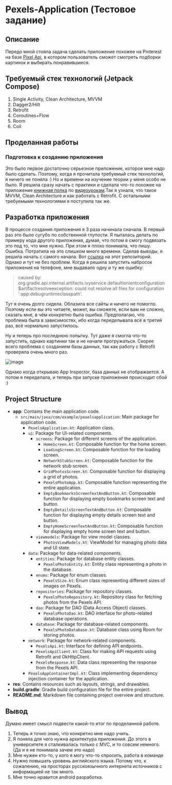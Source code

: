 ﻿# Pexels-Application (Тестовое задание)
 ## Описание
 Передо мной стояла задача сделать приложение похожее на Pinterest на базе [Pixel Api](https://www.pexels.com/api/documentation/), в котором пользователь сможет смотреть подборки картинок и выбирать понравившиеся.
 ## Требуемый стек технологий (Jetpack Compose)
1. Single Activity, Clean Architecture, MVVM
2. Dagger2/Hilt
3. Retrofit
4. Coroutines+Flow
5. Room
6. Coil
 ## Проделанная работы
 ### Подготовка к созданию приложения
Это было первое достаточно серьезное приложение, которое мне надо было сделать. Поэтому, когда я прочитала требуемый стек технологий, я ничего не поняла :) Но и времени на изучение теории у меня особо не было. Я решила сразу начать с практики и сделала что-то похожее на приложение [книжная полка](https://github.com/nafaniaa/Bookshelf) по [видеоурокам](https://www.youtube.com/watch?v=V9KaAfywQvw&t=1s).Так я узнала, что такое MVVM, Clean Architecture и как работать с Retrofit. С остальными требуемыми технологиями я поступила так же.
 ## Разработка приложения
В процессе создания приложения я 3 раза начинала сначала. В первый раз это было сугубо по собственной глупости. Я пыталась делать по примеру кода другого приложения, думая, что потом я смогу подвязать это под то, что мне нужно. При этом я плохо понимала, что пишу. Ошибка. Потратила на это слишком много времени. Сделав выводы, я решила начать с самого начала. Вот [ссылка](https://github.com/nafaniaa/PexelsApp) на этот репозиторий. Однако и тут не без проблем. Когда я решила запустить набросок приложения на телефоне, мне выдавало одну и ту же ошибку:
 > caused by: org.gradle.api.internal.artifacts.ivyservice.defaultlenientconfiguration$artifactresolveexception: could not resolve all files for configuration ':app:debugruntimeclasspath'.

Тут я очень долго сидела. Облазила все сайты и ничего не помогло. Поэтому если вы это читаете, может, вы сможете, если вам не сложно, сказать мне, в чём конкретно была ошибка. Предполагаю, что проблема была в зависимостях, ибо когда переделывала всё в третий раз, всё нормально запустилось.

Ну и теперь про последнюю попытку. Тут даже я смогла что-то запустить, однако картинки так и не начали прогружаться. Скорее всего проблема с созданием базы данных, так как работу с Retrofit проверяла очень много раз.
 
 ![image](https://github.com/nafaniaa/Pexels-Application/assets/72029335/85d853b3-a035-4f0e-a348-d1aa69c509b2)
 
Однако когда открываю App Inspector, база данных не отображается. А потом я переделала, и теперь при запуске приложения происходит сбой :)


## Project Structure
- **app**: Contains the main application code.
  - `src/main/java/com/example/pexelsapplication`: Main package for application code.
    - `PexelsApplication.kt`: Application class.
    - `ui`: Package for UI-related components.
      - `screens`: Package for different screens of the application.
        - `HomeScreen.kt`: Composable function for the home screen.
        - `LoadingScreen.kt`: Composable function for the loading screen.
        - `NetworkStubScreen.kt`: Composable function for the network stub screen.
        - `GridPhotosScreen.kt`: Composable function for displaying a grid of photos.
        - `PexelsPhotoApp.kt`: Composable function representing the entire application.
        - `EmptyBookmarksScreenTextAndButton.kt`: Composable function for displaying empty bookmarks screen text and button.
        - `EmptyDetailsScreenTextAndButton.kt`: Composable function for displaying empty details screen text and button.
        - `EmptyHomeScreenTextAndButton.kt`: Composable function for displaying empty home screen text and button.
      - `viewmodels`: Package for view model classes.
        - `PhotosViewModels.kt`: ViewModel for managing photo data and UI state.
    - `data`: Package for data-related components.
      - `entities`: Package for database entity classes.
        - `PexelsPhotoEntity.kt`: Entity class representing a photo in the database.
      - `enums`: Package for enum classes.
        - `PexelsSize.kt`: Enum class representing different sizes of images on Pexels.
      - `repositories`: Package for repository classes.
        - `PexelsPhotoRepository.kt`: Repository class for fetching photos from the Pexels API.
      - `dao`: Package for DAO (Data Access Object) classes.
        - `PexelsPhotoDao.kt`: DAO interface for photo-related database operations.
      - `database`: Package for database-related components.
        - `PexelsPhotoDatabase.kt`: Database class using Room for storing photos.
    - `network`: Package for network-related components.
      - `PexelsApi.kt`: Interface for defining API endpoints.
      - `PexelsApiClient.kt`: Class for making API requests using Retrofit and OkHttpClient.
      - `PexelsResponse.kt`: Data class representing the response from the Pexels API.
    - `PexelsAppContainerImpl.kt`: Class implementing dependency injection container for the application.
- **res**: Contains resources such as layouts, strings, and drawables.
- **build.gradle**: Gradle build configuration file for the entire project.
- **README.md**: Markdown file containing project overview and structure.

 ## Вывод
 Думаю имеет смысл подвести какой-то итог по проделанной работе.
 1. Теперь я точно знаю, что конкретно мне надо учить.
 2. Я поняла для чего нужна архитектура приложения. До этого в университете я сталкивалась только с MVC, и то совсем немного. (Да и я не понимала зачем это надо)
 3. Мне нужен кто-то, у кого я могу что-то спросить, работа в команде
 4. Нужно повышать уровень английского языка. Потому что, к сожалению, на просторах русскоязычного интернета источников с информацией не так много.
 5. Мне точно нравится android разработка.
